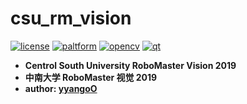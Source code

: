 # csu_rm_vision
[![license](https://img.shields.io/badge/license-MIT-green)](https://mit-license.org/) [![paltform](https://img.shields.io/badge/platform-ubuntu18.04-lightgrey)](https://ubuntu.com/) [![opencv](https://img.shields.io/badge/opencv->=3.4.2&<4.0.0-yellow)](https://opencv.org/) [![qt](https://img.shields.io/badge/qt->=5.11-origin)](https://www.qt.io/)
* **Centrol South University RoboMaster Vision 2019**
* **中南大学 RoboMaster 视觉 2019**
* **author: [yyangoO](https://github.com/yyangoO)**
